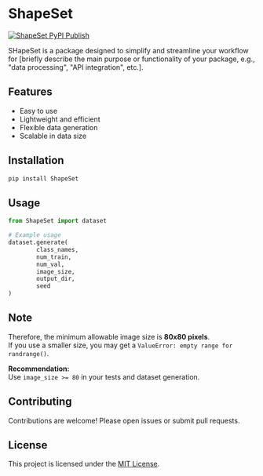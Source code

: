 # ShapeSet

[![ShapeSet PyPI Publish](https://github.com/enugalamanideepreddy/ShapeSet/actions/workflows/pypi-publish.yml/badge.svg)](https://github.com/enugalamanideepreddy/ShapeSet/actions/workflows/pypi-publish.yml)

SHapeSet is a package designed to simplify and streamline your workflow for [briefly describe the main purpose or functionality of your package, e.g., "data processing", "API integration", etc.].

## Features

- Easy to use
- Lightweight and efficient
- Flexible data generation
- Scalable in data size

## Installation

```bash
pip install ShapeSet
```
<!-- _Replace with the correct command for your package manager._ -->

## Usage

```python
from ShapeSet import dataset

# Example usage
dataset.generate(
        class_names,
        num_train,
        num_val,
        image_size,
        output_dir,
        seed
)
```

## Note

Therefore, the minimum allowable image size is **80x80 pixels**.  
If you use a smaller size, you may get a `ValueError: empty range for randrange()`.

**Recommendation:**  
Use `image_size >= 80` in your tests and dataset generation.

<!-- _Replace with a relevant code snippet for your package._ -->

<!-- ## Documentation

See the [official documentation](link-to-docs) for detailed usage and API reference. -->

## Contributing

Contributions are welcome! Please open issues or submit pull requests.

## License

This project is licensed under the [MIT License](LICENSE).

